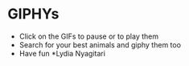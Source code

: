 # GIPHYs
* Click on the GIFs to pause or to play them
* Search for your best animals and giphy them too
* Have fun
*Lydia Nyagitari
